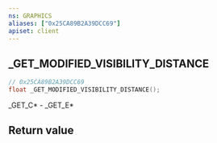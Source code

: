 ```yaml
---
ns: GRAPHICS
aliases: ["0x25CA89B2A39DCC69"]
apiset: client
---
```

## _GET_MODIFIED_VISIBILITY_DISTANCE

```c
// 0x25CA89B2A39DCC69
float _GET_MODIFIED_VISIBILITY_DISTANCE();
```

_GET_C* - _GET_E*


## Return value

